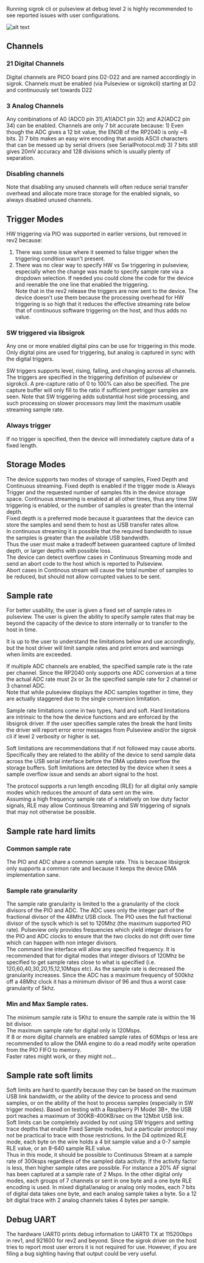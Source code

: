 Running sigrok cli or pulseview at debug level 2 is highly recommended to see reported issues with user configurations.

![alt text](https://github.com/pico-coder/sigrok-pico/blob/main/PICO_Sigrok_Rates.PNG)
## Channels

### 21 Digital Channels 
Digital channels are PICO board pins D2-D22 and are named accordingly in sigrok. Channels must be enabled (via Pulseview or sigrokcli) starting at D2 and continuously set towards D22

### 3 Analog Channels
Any combinations of A0 (ADC0 pin 31),A1(ADC1 pin 32) and A2(ADC2 pin 34) can be enabled.
Channels are only 7 bit accurate because:
    1) Even though the ADC gives a 12 bit value, the ENOB of the RP2040 is only ~8 bits.
    2) 7 bits makes an easy wire encoding that avoids ASCII characters that can be messed up by serial drivers (see SerialProtocol.md)
    3) 7 bits still gives 20mV accuracy and 128 divisions which is usually plenty of separation.

### Disabling channels
Note that disabling any unused channels will often reduce serial transfer overhead and allocate more trace storage for the enabled signals, so always disabled unused channels.
  

## Trigger Modes
HW triggering via PIO was supported in earlier versions, but removed in rev2 because:
1) There was some issue where it seemed to false trigger when the triggering condition wasn't present.
2) There was no clear way to specify HW vs Sw triggering in pulseview, especially when the change was made to specify sample rate via a dropdown selection.
If needed you could clone the code for the device and reenable the one line that enabled the triggering.  
Note that in the rev2 release the triggers are now sent to the device.  The device doesn't use them because the processing overhead for HW triggering is so high that it reduces the effective streaming rate below that of continuous software triggering on the host, and thus adds no value.

### SW triggered via libsigrok 
Any one or more enabled digital pins can be use for triggering in this mode.  Only digital pins are used for triggering, but analog is captured in sync with the digital triggers.

SW triggers supports level, rising, falling, and changing across all channels. The triggers are specified in the triggering definition of pulseview or sigrokcli. 
A pre-capture ratio of 0 to 100% can also be specified. The pre capture buffer will only fill to the ratio if sufficient pretrigger samples are seen.
Note that SW triggering adds substantial host side processing, and such processing on slower processors may limit the maximum usable streaming sample rate.

### Always trigger
If no trigger is specified, then the device will immediately capture data of a fixed length.

## Storage Modes
The device supports two modes of storage of samples, Fixed Depth and Continuous streaming.  Fixed depth is enabled if the trigger mode is Always Trigger and the requested number of samples fits in the device storage space.
Continuous streaming is enabled at all other times, thus any time SW triggering is enabled, or the number of samples is greater than the internal depth.  
Fixed depth is a preferred mode because it guarantees that the device can store the samples and send them to host as USB transfer rates allow.  
In continuous streaming it is possible that the required bandwidth to issue the samples is greater than the available USB bandwidth.  
Thus the user must make a tradeoff between guaranteed capture of limited depth, or larger depths with possible loss.  
The device can detect overflow cases in Continuous Streaming mode and send an abort code to the host which is reported to Pulseview.  
Abort cases in Continous stream will cause the total number of samples to be reduced, but should not allow corrupted values to be sent.

## Sample rate
For better usability, the user is given a fixed set of sample rates in pulseview.  The user is given the ability to specify sample rates that may be beyond the capacity of the device to store internally or to transfer to the host in time. 

It is up to the user to understand the limitations below and use accordingly, but the host driver will limit sample rates and print errors and warnings when limits are exceeded.

If multiple ADC channels are enabled, the specified sample rate is the rate per channel. 
Since the RP2040 only supports one ADC conversion at a time the actual ADC rate must 2x or 3x the specified sample rate for 2 channel or 3 channel ADC.  
Note that while pulseview displays the ADC samples together in time, they are actually staggered due to the single conversion limitation.

Sample rate limitations come in two types, hard and soft.
Hard limitations are intrinsic to the how the device functions and are enforced by the libsigrok driver.
If the user specifies sample rates the break the hard limits the driver will report error error messages from Pulseview and/or the sigrok cli
if level 2 verbosity or higher is set.

Soft limitations are recommendations that if not followed may cause aborts.
Specifically they are related to the ability of the device to send sample data across the USB serial interface before the DMA updates overflow the storage buffers.
Soft limitations are detected by the device when it sees a sample overflow issue and sends an abort signal to the host.  

The protocol supports a run length encoding (RLE) for all digital only sample modes which reduces the amount of data sent on the wire.  
Assuming a high frequency sample rate of a relatively on low duty factor signals, RLE may allow Continous Streaming and SW triggering of signals that may not otherwise be possible.

## Sample rate hard limits
### Common sample rate
The PIO and ADC share a common sample rate.  This is because libsigrok only supports a common rate and because it keeps the device DMA implementation sane.
### Sample rate granularity 
The sample rate granularity is limited to the a granularity of the clock divisors of the PIO and ADC.  The ADC uses only the integer part of the fractional divisor of the 48Mhz USB clock.
The PIO uses the full fractional divisor of the sysclk which is set to 120Mhz (the maximum supported PIO rate). 
Pulseview only provides frequencies which yield integer divisors for the PIO and ADC clocks to ensure that the two clocks do not drift over time which can happen with non integer divisors.  
The command line interface will allow any specified frequency. It is recommended that for digital modes that integer divisors of 120Mhz be specified to get sample rates close to what is specified (i.e. 120,60,40,30,20,15,12,10Msps etc).
As the sample rate is decreased the granularity increases.
Since the ADC has a maximum frequency of 500khz off a 48Mhz clock it has a minimum divisor of 96 and thus a worst case granularity of 5khz.
### Min and Max Sample rates.
The minimum sample rate is 5Khz to ensure the sample rate is within the 16 bit divisor.  
The maximum sample rate for digital only is 120Msps.  
If 8 or more digital channels are enabled sample rates of 60Msps or less are recommended to allow the DMA engine to do a read modify write operation from the PIO FIFO to memory.  
Faster rates might work, or they might not...
## Sample rate soft limits
Soft limits are hard to quantify because they can be based on the maximum USB link bandwidth, or the ability of the device to process and send samples, or on the ability of the host to process samples (especially in SW trigger modes).
Based on testing with a Raspberry PI Model 3B+, the USB port reaches a maximum of 300KB-400KB/sec on the 12Mbit USB link.  
Soft limits can be completely avoided by not using SW triggers and setting trace depths that enable Fixed Sample modes, but a particular protocol may not be practical to trace with those restrictions.
In the D4 optimized RLE mode, each byte on the wire holds a 4 bit sample value and a 0-7 sample RLE value, or an 8-640 sample RLE value.  
Thus in this mode, it should be possible to Continuous Stream at a sample rate of 300ksps regardless of the sampled data activity.  If the activity factor is less, then higher sample rates are possible.
For instance a 20% AF signal has been captured at a sample rate of 2 Msps.
In the other digital only modes, each groups of 7 channels or sent in one byte and a one byte RLE encoding is used.
In mixed digital/analog or analog only modes, each 7 bits of digital data takes one byte, and each analog sample takes a byte.  So a 12 bit digital trace with 2 analog channels takes 4 bytes per sample.

## Debug UART
The hardware UART0 prints debug information to UART0 TX at 115200bps in rev1, and 921600 for rev2 and beyond.
Since the sigrok driver on the host tries to report most user errors it is not required for use.  However, if you are filing a bug sighting having that output could be very useful.
